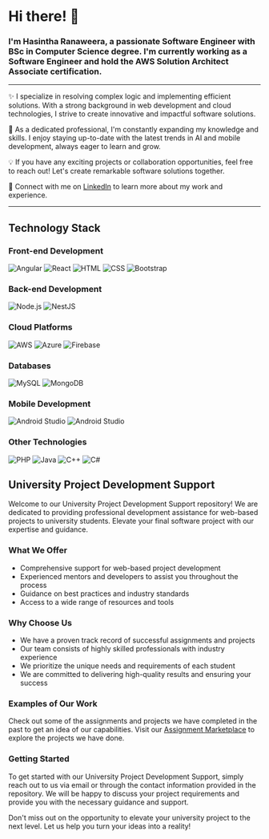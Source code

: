 # Hi there! 👋

### I'm Hasintha Ranaweera, a passionate Software Engineer with BSc in Computer Science degree. I'm currently working as a Software Engineer and hold the AWS Solution Architect Associate certification.

<hr/>

✨ I specialize in resolving complex logic and implementing efficient solutions. With a strong background in web development and cloud technologies, I strive to create innovative and impactful software solutions.

🚀 As a dedicated professional, I'm constantly expanding my knowledge and skills. I enjoy staying up-to-date with the latest trends in AI and mobile development, always eager to learn and grow.

💡 If you have any exciting projects or collaboration opportunities, feel free to reach out! Let's create remarkable software solutions together.

🌟 Connect with me on [LinkedIn](https://www.linkedin.com/in/hasintha-ranaweera-90a261157/) to learn more about my work and experience.

<hr/>

## Technology Stack

### Front-end Development
![Angular](https://img.shields.io/badge/Angular-FF0000?style=flat-square&logo=angular&logoColor=white)
![React](https://img.shields.io/badge/React-61DAFB?style=flat-square&logo=react&logoColor=white)
![HTML](https://img.shields.io/badge/HTML5-E34F26?style=flat-square&logo=html5&logoColor=white)
![CSS](https://img.shields.io/badge/CSS3-1572B6?style=flat-square&logo=css3&logoColor=white)
![Bootstrap](https://img.shields.io/badge/Bootstrap-7952B3?style=flat-square&logo=bootstrap&logoColor=white)

### Back-end Development
![Node.js](https://img.shields.io/badge/Node.js-339933?style=flat-square&logo=node.js&logoColor=white)
![NestJS](https://img.shields.io/badge/NestJS-E0234E?style=flat-square&logo=nestjs&logoColor=white)

### Cloud Platforms
![AWS](https://img.shields.io/badge/AWS-232F3E?style=flat-square&logo=amazon-aws&logoColor=white)
![Azure](https://img.shields.io/badge/Azure-0089D6?style=flat-square&logo=microsoft-azure&logoColor=white)
![Firebase](https://img.shields.io/badge/Firebase-FFCA28?style=flat-square&logo=firebase&logoColor=white)

### Databases
![MySQL](https://img.shields.io/badge/MySQL-4479A1?style=flat-square&logo=mysql&logoColor=white)
![MongoDB](https://img.shields.io/badge/MongoDB-47A248?style=flat-square&logo=mongodb&logoColor=white)

### Mobile Development
![Android Studio](https://img.shields.io/badge/Android%20Studio-3DDC84?style=flat-square&logo=android-studio&logoColor=white)
![Android Studio](https://img.shields.io/badge/Android%20Studio-3DDC84?style=flat-square&logo=android-studio&logoColor=white)

### Other Technologies
![PHP](https://img.shields.io/badge/PHP-777BB4?style=flat-square&logo=php&logoColor=white)
![Java](https://img.shields.io/badge/Java-007396?style=flat-square&logo=java&logoColor=white)
![C++](https://img.shields.io/badge/C++-00599C?style=flat-square&logo=c%2B%2B&logoColor=white)
![C#](https://img.shields.io/badge/C%23-239120?style=flat-square&logo=c-sharp&logoColor=white)

    
## University Project Development Support

Welcome to our University Project Development Support repository! We are dedicated to providing professional development assistance for web-based projects to university students. Elevate your final software project with our expertise and guidance.

### What We Offer
- Comprehensive support for web-based project development
- Experienced mentors and developers to assist you throughout the process
- Guidance on best practices and industry standards
- Access to a wide range of resources and tools

### Why Choose Us
- We have a proven track record of successful assignments and projects
- Our team consists of highly skilled professionals with industry experience
- We prioritize the unique needs and requirements of each student
- We are committed to delivering high-quality results and ensuring your success

### Examples of Our Work
Check out some of the assignments and projects we have completed in the past to get an idea of our capabilities. Visit our [Assignment Marketplace](https://assignmentmarketplace.web.app/) to explore the projects we have done.

### Getting Started
To get started with our University Project Development Support, simply reach out to us via email or through the contact information provided in the repository. We will be happy to discuss your project requirements and provide you with the necessary guidance and support.

Don't miss out on the opportunity to elevate your university project to the next level. Let us help you turn your ideas into a reality!



